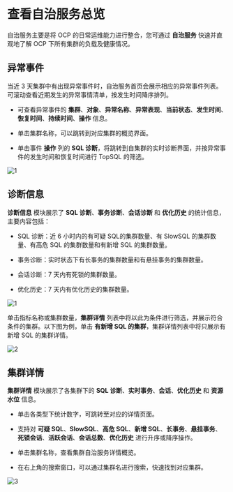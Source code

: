 # 查看自治服务总览

自治服务主要是将 OCP 的日常运维能力进行整合，您可通过 **自治服务** 快速并直观地了解 OCP 下所有集群的负载及健康情况。

## 异常事件

当近 3 天集群中有出现异常事件时，自治服务首页会展示相应的异常事件列表。可滚动查看近期发生的异常事情清单，按发生时间降序排列。

* 可查看异常事件的 **集群**、**对象**、**异常名称**、**异常表现**、**当前状态**、**发生时间**、**恢复时间**、**持续时间**、**操作** 信息。

* 单击集群名称，可以跳转到对应集群的概览界面。

* 单击事件 **操作** 列的 **SQL 诊断**，将跳转到自集群的实时诊断界面，并按异常事件的发生时间和恢复时间进行 TopSQL 的筛选。

![1](https://obbusiness-private.oss-cn-shanghai.aliyuncs.com/doc/img/ocp/420/oas-overview-1.png)

## 诊断信息

**诊断信息** 模块展示了 **SQL 诊断**、**事务诊断**、**会话诊断** 和 **优化历史** 的统计信息，主要内容包括：

* SQL 诊断：近 6 小时内的有可疑 SQL的集群数量、有 SlowSQL 的集群数量、有高危 SQL 的集群数量和有新增 SQL 的集群数量。

* 事务诊断：实时状态下有长事务的集群数量和有悬挂事务的集群数量。

* 会话诊断：7 天内有死锁的集群数量。

* 优化历史：7 天内有优化历史的集群数量。

![1](https://obbusiness-private.oss-cn-shanghai.aliyuncs.com/doc/img/ocp/410/%E8%87%AA%E6%B2%BB%E6%9C%8D%E5%8A%A1%E6%A6%82%E8%A7%88.png)

单击指标名称或集群数量，**集群详情** 列表中将以此为条件进行筛选，并展示符合条件的集群。以下图为例，单击 **有新增 SQL 的集群**，集群详情列表中将只展示有新增 SQL 的集群详情。

![2](https://obbusiness-private.oss-cn-shanghai.aliyuncs.com/doc/img/ocp/410/%E8%87%AA%E6%B2%BB%E6%9C%8D%E5%8A%A1%E9%9B%86%E7%BE%A4.png)

## 集群详情

**集群详情** 模块展示了各集群下的 **SQL 诊断**、**实时事务**、**会话**、**优化历史** 和 **资源水位** 信息。

* 单击各类型下统计数字，可跳转至对应的详情页面。

* 支持对 **可疑 SQL**、**SlowSQL**、**高危 SQL**、**新增 SQL**、**长事务**、**悬挂事务**、**死锁会话**、**活跃会话**、**会话总数**、**优化历史** 进行升序或降序操作。

* 单击集群名称，查看集群自治服务详情概览。

* 在右上角的搜索窗口，可以通过集群名进行搜索，快速找到对应集群。

![3](https://obbusiness-private.oss-cn-shanghai.aliyuncs.com/doc/img/ocp/421/OAS/%E8%87%AA%E6%B2%BB%E6%9C%8D%E5%8A%A1-4.png)
